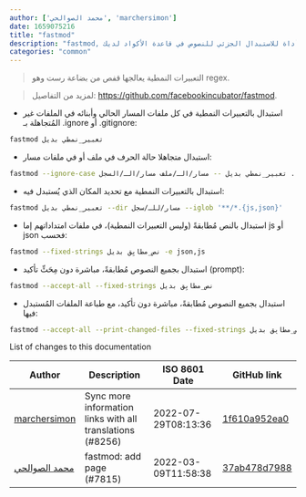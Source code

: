 ```yaml
---
author: ['محمد الصوالحي', 'marchersimon']
date: 1659075216
title: "fastmod"
description: "fastmod, أداة للاستبدال الجزئي للنصوص في قاعدة الأكواد لديك."
categories: "common"
---
```

> التعبيرات النمطية يعالجها قفص من بضاعة رست وهو regex.

> لمزيد من التفاصيل: <https://github.com/facebookincubator/fastmod>.

- استبدال بالتعبيرات النمطية في كل ملفات المسار الحالي وأبنائه في الملفات غير المُتجاهلة بـ .ignore أو .gitignore:

```bash
fastmod تعبير_نمطي بديل
```

- استبدال متجاهلا حالة الحرف في ملف أو في ملفات مسار:

```bash
fastmod --ignore-case تعبير_نمطي بديل -- مسار/الـ/ملف مسار/الـ/السجل ...
```

- استبدال بالتعبيرات النمطية مع تحديد المكان الذي يُستبدل فيه:

```bash
fastmod تعبير_نمطي بديل --dir مسار/للـ/سجل --iglob '**/*.{js,json}'
```

- استبدال بالنص مُطابقةً (وليس التعبيرات النمطية)، في ملفات امتداداتهم إما js أو json فحسب:

```bash
fastmod --fixed-strings نص_مطابِق بديل -e json,js
```

- استبدال بجميع النصوص مُطابقةً، مباشرة دون مِحَثِّ تأكيد (prompt):

```bash
fastmod --accept-all --fixed-strings نص_مطابِق بديل
```

- استبدال بجميع النصوص مُطابقةً، مباشرة دون تأكيد، مع طباعة الملفات المُستبدل فيها:

```bash
fastmod --accept-all --print-changed-files --fixed-strings نص_مطابِق بديل
```
List of changes to this documentation


Author | Description | ISO 8601 Date | GitHub link
------|-----|-----|-----
[marchersimon](mailto:50295997+marchersimon@users.noreply.github.com) | Sync more information links with all translations (#8256) | 2022-07-29T08:13:36 | [1f610a952ea0](https://github.com/tldr-pages/tldr/commit/1f610a952ea0d53e0a1bdbd1246ef81f24db2f3f)
[محمد الصوالحي](mailto:ms.2052001@gmail.com) | fastmod: add page (#7815) | 2022-03-09T11:58:38 | [37ab478d7988](https://github.com/tldr-pages/tldr/commit/37ab478d798855a43d0aea5f4e598825e30ec707)

